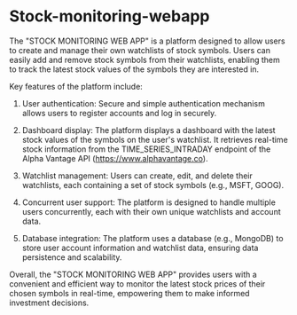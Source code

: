 # Stock-monitoring-webapp
 The "STOCK MONITORING WEB APP" is a platform designed to allow users to create and manage their own watchlists of stock symbols. Users can easily add and remove stock symbols from their watchlists, enabling them to track the latest stock values of the symbols they are interested in.

Key features of the platform include:

1. User authentication: Secure and simple authentication mechanism allows users to register accounts and log in securely.

2. Dashboard display: The platform displays a dashboard with the latest stock values of the symbols on the user's watchlist. It retrieves real-time stock information from the TIME_SERIES_INTRADAY endpoint of the Alpha Vantage API (https://www.alphavantage.co).

3. Watchlist management: Users can create, edit, and delete their watchlists, each containing a set of stock symbols (e.g., MSFT, GOOG).

4. Concurrent user support: The platform is designed to handle multiple users concurrently, each with their own unique watchlists and account data.

5. Database integration: The platform uses a database (e.g., MongoDB) to store user account information and watchlist data, ensuring data persistence and scalability.
   
Overall, the "STOCK MONITORING WEB APP" provides users with a convenient and efficient way to monitor the latest stock prices of their chosen symbols in real-time, empowering them to make informed investment decisions.
